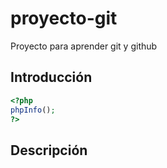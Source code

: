# proyecto-git
Proyecto para aprender git y github

## Introducción

```php
<?php 
phpInfo(); 
?>
```
## Descripción
